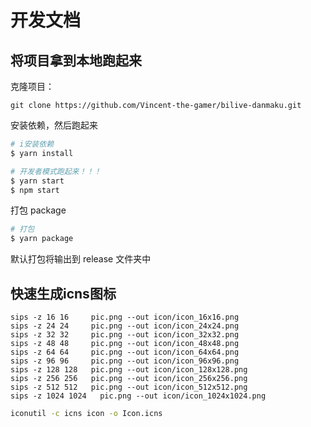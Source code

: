 # 开发文档

## 将项目拿到本地跑起来
克隆项目：
~~~shell
git clone https://github.com/Vincent-the-gamer/bilive-danmaku.git
~~~
安装依赖，然后跑起来
```sh
# i安装依赖
$ yarn install

# 开发者模式跑起来！！！
$ yarn start
$ npm start
```

打包 package

```sh
# 打包
$ yarn package
```

默认打包将输出到 release 文件夹中

## 快速生成icns图标

```
sips -z 16 16     pic.png --out icon/icon_16x16.png
sips -z 24 24     pic.png --out icon/icon_24x24.png
sips -z 32 32     pic.png --out icon/icon_32x32.png
sips -z 48 48     pic.png --out icon/icon_48x48.png
sips -z 64 64     pic.png --out icon/icon_64x64.png
sips -z 96 96     pic.png --out icon/icon_96x96.png
sips -z 128 128   pic.png --out icon/icon_128x128.png
sips -z 256 256   pic.png --out icon/icon_256x256.png
sips -z 512 512   pic.png --out icon/icon_512x512.png
sips -z 1024 1024   pic.png --out icon/icon_1024x1024.png
```

```sh
iconutil -c icns icon -o Icon.icns
```
